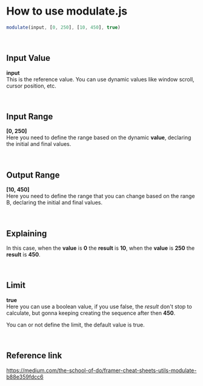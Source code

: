 # How to use modulate.js

```js
modulate(input, [0, 250], [10, 450], true)
```

<br>

## Input Value

**input**
<br>
This is the reference value. You can use dynamic values like window scroll, cursor position, etc.

<br>

## Input Range

**[0, 250]**
<br>
Here you need to define the range based on the dynamic **value**, declaring the initial and final values.

<br>

## Output Range

**[10, 450]**
<br>
Here you need to define the range that you can change based on the range B, declaring the initial and final values.


<br>

## Explaining

In this case, when the **value**  is **0** the **result** is **10**, when the **value** is **250** the **result** is **450**.


<br>

## Limit

**true**
<br>
Here you can use a boolean value, if you use false, the *result* don't stop to calculate, but gonna keeping creating the sequence after then **450**.

You can or not define the limit, the default value is true.

<br>

## Reference link

https://medium.com/the-school-of-do/framer-cheat-sheets-utils-modulate-b88e359fdcc6
